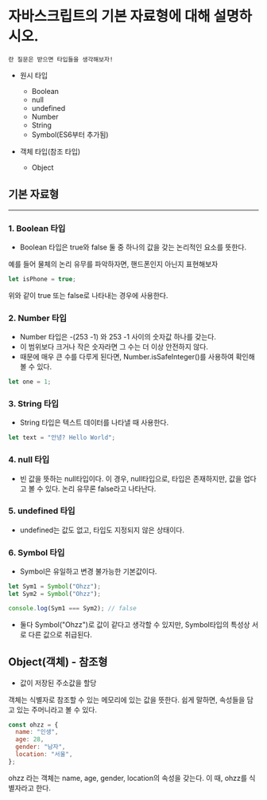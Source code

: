 # 자바스크립트의 기본 자료형에 대해 설명하시오.

```
란 질문은 받으면 타입들을 생각해보자!
```

- 원시 타입

  - Boolean
  - null
  - undefined
  - Number
  - String
  - Symbol(ES6부터 추가됨)

- 객체 타입(참조 타입)
  - Object

## 기본 자료형

---

### 1. Boolean 타입

- Boolean 타입은 true와 false 둘 중 하나의 값을 갖는 논리적인 요소를 뜻한다.

예를 들어 물체의 논리 유무를 파악하자면, 핸드폰인지 아닌지 표현해보자

```javascript
let isPhone = true;
```

위와 같이 true 또는 false로 나타내는 경우에 사용한다.

### 2. Number 타입

- Number 타입은 -(253 -1) 와 253 -1 사이의 숫자값 하나를 갖는다.
- 이 범위보다 크거나 작은 숫자라면 그 수는 더 이상 안전하지 않다.
- 때문에 매우 큰 수를 다루게 된다면, Number.isSafeInteger()를 사용하여 확인해볼 수 있다.

```javascript
let one = 1;
```

### 3. String 타입

- String 타입은 텍스트 데이터를 나타낼 때 사용한다.

```javascript
let text = "안녕? Hello World";
```

### 4. null 타입

- 빈 값을 뜻하는 null타입이다. 이 경우, null타입으로, 타입은 존재하지만, 값을 업다고 볼 수 있다. 논리 유무론 false라고 나타난다.

### 5. undefined 타입

- undefined는 값도 없고, 타입도 지정되지 않은 상태이다.

### 6. Symbol 타입

- Symbol은 유일하고 변경 불가능한 기본값이다.

```javascript
let Sym1 = Symbol("Ohzz");
let Sym2 = Symbol("Ohzz");

console.log(Sym1 === Sym2); // false
```

- 둘다 Symbol("Ohzz")로 값이 같다고 생각할 수 있지만, Symbol타입의 특성상 서로 다른 값으로 취급된다.

## Object(객체) - 참조형

- 값이 저장된 주소값을 할당

객체는 식별자로 참조할 수 있는 메모리에 있는 값을 뜻한다.
쉽게 말하면, 속성들을 담고 있는 주머니라고 볼 수 있다.

```javascript
const ohzz = {
  name: "인생",
  age: 28,
  gender: "남자",
  location: "서울",
};
```

ohzz 라는 객체는 name, age, gender, location의 속성을 갖는다.
이 때, ohzz를 식별자라고 한다.
